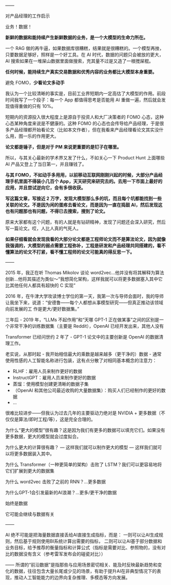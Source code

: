 ——

对产品经理的工作启示  

业务！数据！

**新鲜的数据和能持续产生新鲜数据的业务，是一个大模型的生命力所在。**

一个 RAG 做的再牛逼，如果数据库很糟糕，结果就是很糟糕的。一个模型再挫，只要数据足够好，照样是一个好工具。在 AI 时代，数据的问题只会被放的更大，AI 搜索如果在一堆屎山数据里面做搜索，充其量不过是又造了一根搅屎棍。

**任何时候，能持续生产真实交易数据和优秀内容的业务都比大模型本身重要。**

避免 FOMO，**少看论文多动手**

我认为一个比较清晰的事实是，目前工业界短期内一定高估了大模型的作用。前段时间我写了一个段子：每一个 App 都值得思考是否能用 AI 重做一遍，然后就会发现值得重做的只有 10%。

短期内的资源投入很大程度上是源自于投资人和大厂决策者的 FOMO 心态，这种心态某种角度来说是不健康的。这种 FOMO 的心态也会传导给产品经理，于是很多产品经理都开始看论文（比如本文作者），但在我看来产品经理看论文其实没什么用，图一乐的作用更大。

**论文都是锤子，但是对于 PM 来说更重要的是钉子在哪里。**

所以，与其关心最新的学术界又发了什么，不如关心一下 Product Hunt 上面哪些 AI 产品又登上了当日第一，并且赚钱了。

**与其 FOMO，不如动手多用用，以前移动互联网刚刚兴起的时候，大部分产品经理手机里面不得装小几百个 App，天天研究来研究去的。去用一下市面上最好的应用，并且尝试逆向它，会有多很收获。**

**写这篇文章，写接近 2 万字，发现大模型那么多的坑，而且每个坑都能找到一些关联的论文。不是因为闲的蛋疼去看论文，而是因为一直在捣鼓 AI，然后发现这也有问题那也有问题，不得已去搜索，搜到了论文。**

原来大家都有这个问题，有的人就是有钻研精神，发现了问题还会深入研究，然后写一篇论文。哎，人比人真的气死人。

**如果仔细看就会发现我看的大部分论文都是工程师论文而不是算法论文，因为就像我强调的，大模型的弱点需要工程弥补，工程是研发和产品经理共同搭建的，看不懂算法的论文不打紧，看不懂工程师的论文可能真的得反思一下。**

——

2015 年，我正在听 Thomas Mikolov 谈论 word2vec...他并没有将其解释为算法创新...他将其描述为类似～“我想简化架构，这样我就可以将更多数据塞入其中它比其他任何人都具有超快的 C 实现”

2016 年，在牛津大学攻读博士学位的第一天，我第一次与导师会面时，我的导师让我坐下来，说道：“安德鲁——每个人都想从事模型研究——但真正推动该领域向前发展的工 作是更大/更好数据集。”

三年后 - 2019 年，“LLMs 不起作用”和“天哪 GPT-1 正在做某事”之间的区别是一个非常干净的训练数据集（主要是 Reddit），OpenAI 已经开发出来，其他人没有

Transformer 已经问世约 2 年了 - GPT-1 论文中的主要创新是 OpenAI 的数据清理工作。

老实说，从那时起 - 我开始相信最大的乘数是越来越多（更干净的）数据 - 通常使用性感的人工智能名称进行包装，这有点分散了对相同基本概念的注意力：

- RLHF：雇用人员来制作更好的数据
- InstructGPT：雇用人员来制作更好的数据
- 蒸馏：使用模型创建更清晰的数据子集
- （OpenAI 和其他公司最近收购的大量数据集）：购买人们已经制作的更好的数据
- ...

很难比较进步——但我认为过去几年的主要驱动力绝对是 NVIDIA + 更多数据（不仅仅是算法/即时工程/等），这是完全合理的。

为什么“更大的模型”很有趣？这是因为我们有更多的数据可以填充它们。如果没有更多数据，更大的模型就会过度拟合。

为什么更大的计算很有趣？ — 这样我们就可以制作更大的模型 — 这样我们就可以将更多数据装入其中。

为什么 Transformer（一种更简单的架构）击败了 LSTM？我们可以更容易地将它们扩展到更大的数据集

为什么 word2vec 击败了之前的 RNN？...更多数据

为什么GPT-1会引发最新的AI浪潮？...更多/更干净的数据

始终是数据

它可能会继续与数据有关

——

AI
绝不可能是把海量数据直接丢给AI直接生成指标，而是：
一则可以让AI生成规则，然后基于规则使用BI系统计算出需要的指标，
二则可以让AI基于部分数据和业务目标，给予推荐的衡量指标和计算公式（指标是需要对比、参照物的，没有对比的数据没有含义（参考雷军发布会的碰瓷对比））

——
所谓的“前沿数据”是指那些与应用场景密切相关、能及时反映最新趋势和变化的数据，往往包含大量长尾或少见的场景，有助于提升AI在非典型情况下的表现，推动人工智能能力的边界向复杂推理、多模态等方向发展。
